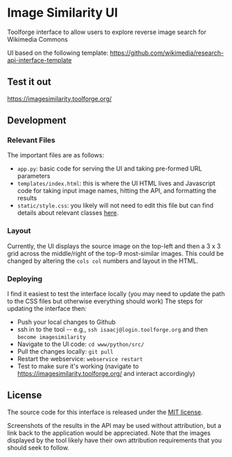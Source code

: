 # Image Similarity UI
Toolforge interface to allow users to explore reverse image search for Wikimedia Commons 

UI based on the following template: https://github.com/wikimedia/research-api-interface-template

## Test it out
<https://imagesimilarity.toolforge.org/>

## Development

### Relevant Files
The important files are as follows:
* `app.py`: basic code for serving the UI and taking pre-formed URL parameters
* `templates/index.html`: this is where the UI HTML lives and Javascript code for taking input image names, hitting the API, and formatting the results
* `static/style.css`: you likely will not need to edit this file but can find details about relevant classes [here](https://github.com/wikimedia/research-api-interface-template).

### Layout
Currently, the UI displays the source image on the top-left and then a 3 x 3 grid across the middle/right of the top-9 most-similar images.
This could be changed by altering the `cols col` numbers and layout in the HTML.

### Deploying
I find it easiest to test the interface locally (you may need to update the path to the CSS files but otherwise everything should work)
The steps for updating the interface then:
* Push your local changes to Github
* ssh in to the tool -- e.g., `ssh isaacj@login.toolforge.org` and then `become imagesimilarity`
* Navigate to the UI code: `cd www/python/src/`
* Pull the changes locally: `git pull`
* Restart the webservice: `webservice restart`
* Test to make sure it's working (navigate to <https://imagesimilarity.toolforge.org/> and interact accordingly)

## License
The source code for this interface is released under the [MIT license](https://github.com/geohci/wikidata-topic-model-api/blob/master/LICENSE).

Screenshots of the results in the API may be used without attribution, but a link back to the application would be appreciated.
Note that the images displayed by the tool likely have their own attribution requirements that you should seek to follow.